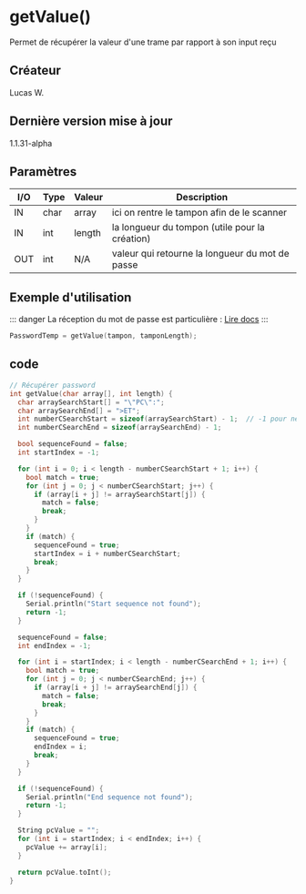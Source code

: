 # getValue() <Badge type="tip" text="^1.1.31-alpha" />
Permet de récupérer la valeur d'une trame par rapport à son input reçu

## Créateur
Lucas W.
## Dernière version mise à jour
1.1.31-alpha
## Paramètres
| I/O | Type | Valeur | Description                                     |
|-----|------|--------|-------------------------------------------------|
| IN  | char | array  | ici on rentre le tampon afin de le scanner      |
| IN  | int  | length | la longueur du tompon (utile pour la création)  |
| OUT | int  | N/A    | valeur qui retourne la longueur du mot de passe |


##  Exemple d'utilisation

::: danger
La réception du mot de passe est particulière : [Lire docs](/composants/hmi#json)
:::

```c++
PasswordTemp = getValue(tampon, tamponLength);
```
## code

```c++
// Récupérer password
int getValue(char array[], int length) {
  char arraySearchStart[] = "\"PC\":";
  char arraySearchEnd[] = ">ET";
  int numberCSearchStart = sizeof(arraySearchStart) - 1;  // -1 pour ne pas compter le caractère de fin de chaîne '\0'
  int numberCSearchEnd = sizeof(arraySearchEnd) - 1;

  bool sequenceFound = false;
  int startIndex = -1;

  for (int i = 0; i < length - numberCSearchStart + 1; i++) {
    bool match = true;
    for (int j = 0; j < numberCSearchStart; j++) {
      if (array[i + j] != arraySearchStart[j]) {
        match = false;
        break;
      }
    }
    if (match) {
      sequenceFound = true;
      startIndex = i + numberCSearchStart;
      break;
    }
  }

  if (!sequenceFound) {
    Serial.println("Start sequence not found");
    return -1;
  }

  sequenceFound = false;
  int endIndex = -1;

  for (int i = startIndex; i < length - numberCSearchEnd + 1; i++) {
    bool match = true;
    for (int j = 0; j < numberCSearchEnd; j++) {
      if (array[i + j] != arraySearchEnd[j]) {
        match = false;
        break;
      }
    }
    if (match) {
      sequenceFound = true;
      endIndex = i;
      break;
    }
  }

  if (!sequenceFound) {
    Serial.println("End sequence not found");
    return -1;
  }

  String pcValue = "";
  for (int i = startIndex; i < endIndex; i++) {
    pcValue += array[i];
  }

  return pcValue.toInt();
}
```